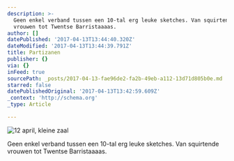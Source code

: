 ```yaml
---
description: >-
  Geen enkel verband tussen een 10-tal erg leuke sketches. Van squirtende
  vrouwen tot Twentse Barristaaaas. 
author: []
datePublished: '2017-04-13T13:44:40.320Z'
dateModified: '2017-04-13T13:44:39.791Z'
title: Partizanen
publisher: {}
via: {}
inFeed: true
sourcePath: _posts/2017-04-13-fae96de2-fa2b-49eb-a112-13d71d805b0e.md
starred: false
datePublishedOriginal: '2017-04-13T13:42:59.609Z'
_context: 'http://schema.org'
_type: Article

---
```

![12 april, kleine zaal](https://the-grid-user-content.s3-us-west-2.amazonaws.com/f2871bc8-d377-4c22-a6c3-f4ce1923510f.jpg)

Geen enkel verband tussen een 10-tal erg leuke sketches. Van squirtende vrouwen tot Twentse Barristaaaas.